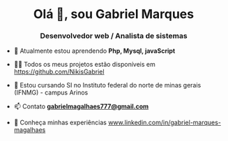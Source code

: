 <h1 align="center">Olá 👋, sou Gabriel Marques</h1>
<h3 align="center">Desenvolvedor web / Analista de sistemas</h3>

- 🌱 Atualmente estou aprendendo **Php, Mysql, javaScript**

- 👨‍💻 Todos os meus projetos estão disponíveis em [ https://github.com/NikisGabriel ](https://github.com/NikisGabriel)

- 📝 Estou cursando SI no Instituto federal do norte de minas gerais (IFNMG) - campus Arinos

- 📫 Contato **gabrielmagalhaes777@gmail.com**

- 📄 Conheça minhas experiências [ www.linkedin.com/in/gabriel-marques-magalhaes ](www.linkedin.com/in/gabriel-marques-magalhaes)
